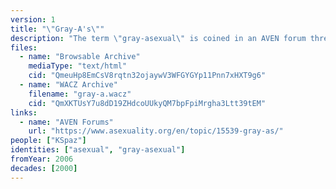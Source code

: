 ```yaml
---
version: 1
title: "\"Gray-A's\""
description: "The term \"gray-asexual\" is coined in an AVEN forum thread"
files:
  - name: "Browsable Archive"
    mediaType: "text/html"
    cid: "QmeuHp8EmCsV8rqtn32ojaywV3WFGYGYp11Pnn7xHXT9g6"
  - name: "WACZ Archive"
    filename: "gray-a.wacz"
    cid: "QmXKTUsY7u8dD19ZHdcoUUkyQM7bpFpiMrgha3Ltt39tEM"
links:
  - name: "AVEN Forums"
    url: "https://www.asexuality.org/en/topic/15539-gray-as/"
people: ["KSpaz"]
identities: ["asexual", "gray-asexual"]
fromYear: 2006
decades: [2000]
---
```

